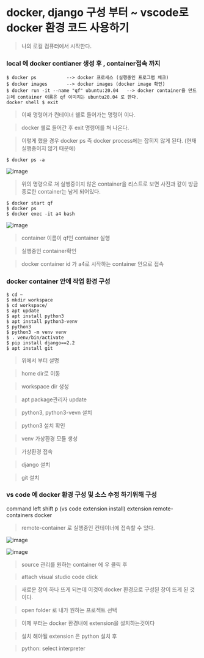 # docker, django 구성 부터 ~ vscode로 docker 환경 코드 사용하기 

> 나의 로컬 컴퓨터에서 시작한다.

### local 에 docker contianer 생성 후 , container접속 까지
```
$ docker ps           --> docker 프로세스 (실행중인 프로그램 체크)
$ docker images       --> docker images (docker image 확인)
$ docker run -it --name "qf" ubuntu:20.04   --> docker container을 만드는데 container 이름은 qf 이미지는 ubuntu20.04 로 한다.
docker shell $ exit
```
> 이때 명령어가 컨테이너 쉘로 들어가는 명령어 이다.

> docker 쉘로 들어간 후 exit 명령어를 쳐 나온다.

> 이렇게 했을 경우 docker ps 즉 docker process에는 잡히지 않게 된다. (현재 실행중이지 않기 때문에)

```
$ docker ps -a
```

![image](https://user-images.githubusercontent.com/54805517/120100303-11e09080-c17b-11eb-82c8-7ec0c88c19b3.png)
> 위의 명령으로 쳐 실행중이지 않은 container을 리스트로 보면 사진과 같이 방금 종료한 container는 남게 되어있다.

```
$ docker start qf
$ docker ps
$ docker exec -it a4 bash
```

![image](https://user-images.githubusercontent.com/54805517/120100481-f45ff680-c17b-11eb-843d-46904af936b9.png)

> container 이름이 qf인 container 실행

> 실행중인 container확인

> docker container id 가 a4로 시작하는 container 안으로 접속

### docker container 안에 작업 환경 구성

```
$ cd ~
$ mkdir workspace
$ cd workspace/
$ apt update
$ apt install python3
$ apt install python3-venv
$ python3
$ python3 -m venv venv
$ . venv/bin/activate
$ pip install django==2.2
$ apt install git
```
> 위에서 부터 설명

> home dir로 이동 

> workspace dir 생성

> apt package관리자 update

> python3, python3-vevn 설치

> python3 설치 확인

> venv 가상환경 모듈 생성

> 가상환경 접속

> django 설치

> git 설치

### vs code 에 docker 환경 구성 및 소스 수정 하기위해 구성

command left shift p (vs code extension install)
extension 
remote-containers
docker
> remote-container 로 실행중인 컨테이너에 접속할 수 있다.

![image](https://user-images.githubusercontent.com/54805517/120100843-e7dc9d80-c17d-11eb-88fb-4c477def198b.png)

![image](https://user-images.githubusercontent.com/54805517/120100852-f88d1380-c17d-11eb-9c29-9138688c9833.png)
> source 관리를 원하는 container 에 우 클릭 후

> attach visual studio code click

> 새로운 창이 하나 뜨게 되는데 이것이 docker 환경으로 구성된 창이 뜨게 된 것이다.

> open folder 로 내가 원하는 프로젝트 선택

> 이제 부터는 docker 환경내에 extension을 설치하는것이다

> 설치 해야될 extension 은 python 설치 후

> python: select interpreter

